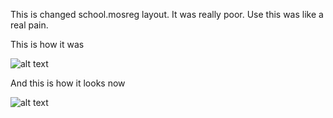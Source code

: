 This is changed school.mosreg layout. It was really poor. Use this was like a real pain.


This is how it was

![alt text](https://i.ibb.co/q062DTp/r-Fj-Ycl2n0z8.jpg)

And this is how it looks now

![alt text](https://i.ibb.co/K0bvmTC/k-KKIFh255-U.jpg)
